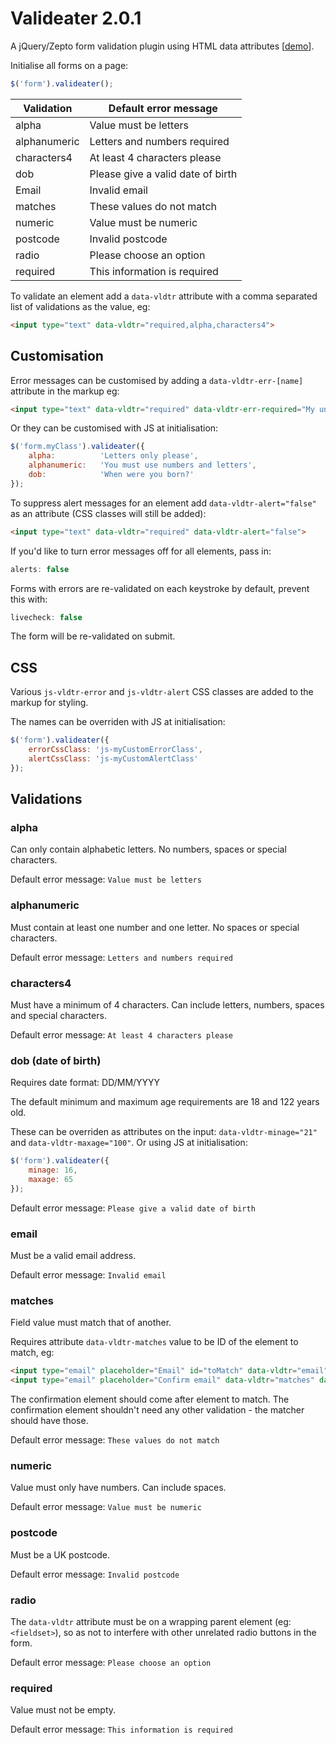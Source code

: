 # Valideater 2.0.1

A jQuery/Zepto form validation plugin using HTML data attributes [[demo](http://maxbarrett.github.io/valideater/)].

Initialise all forms on a page: 
```javascript
$('form').valideater();
```

| Validation    | Default error message               |
| ------------- |-------------------------------------|
| alpha     	| Value must be letters               |
| alphanumeric  | Letters and numbers required        |
| characters4 	| At least 4 characters please        |
| dob			| Please give a valid date of birth   |
| Email 		| Invalid email                       |
| matches 		| These values do not match           |
| numeric 		| Value must be numeric               |
| postcode 		| Invalid postcode                    |
| radio 		| Please choose an option             |
| required 		| This information is required        |


To validate an element add a `data-vldtr` attribute with a comma separated list of validations as the value, eg:
```html
<input type="text" data-vldtr="required,alpha,characters4">
```

Customisation
-------------

Error messages can be customised by adding a `data-vldtr-err-[name]` attribute in the markup eg:
```html
<input type="text" data-vldtr="required" data-vldtr-err-required="My unique error msg">
```

Or they can be customised with JS at initialisation:

```javascript
$('form.myClass').valideater({
	alpha:			'Letters only please',
	alphanumeric:	'You must use numbers and letters',
	dob:			'When were you born?'
});
```

To suppress alert messages for an element add `data-vldtr-alert="false"` as an attribute (CSS classes will still be added):
```html
<input type="text" data-vldtr="required" data-vldtr-alert="false">

```

If you'd like to turn error messages off for all elements, pass in:
```javascript
alerts: false
```

Forms with errors are re-validated on each keystroke by default, prevent this with: 
```javascript
livecheck: false
```

The form will be re-validated on submit.


CSS
---

Various `js-vldtr-error` and `js-vldtr-alert` CSS classes are added to the markup for styling. 

The names can be overriden with JS at initialisation:
```javascript
$('form').valideater({
	errorCssClass: 'js-myCustomErrorClass',
	alertCssClass: 'js-myCustomAlertClass'
});
```


Validations
-----------

### alpha
Can only contain alphabetic letters. No numbers, spaces or special characters.

Default error message: `Value must be letters`


### alphanumeric
Must contain at least one number and one letter. No spaces or special characters.

Default error message: `Letters and numbers required`


### characters4
Must have a minimum of 4 characters. Can include letters, numbers, spaces and special characters.

Default error message: `At least 4 characters please`


### dob (date of birth)
Requires date format: DD/MM/YYYY

The default minimum and maximum age requirements are 18 and 122 years old.

These can be overriden as attributes on the input: `data-vldtr-minage="21"` and `data-vldtr-maxage="100"`. Or using JS at initialisation:
```javascript
$('form').valideater({
	minage: 16,
	maxage: 65
});
```

Default error message: `Please give a valid date of birth`


### email
Must be a valid email address.

Default error message: `Invalid email`


### matches
Field value must match that of another.

Requires attribute `data-vldtr-matches` value to be ID of the element to match, eg:

```html
<input type="email" placeholder="Email" id="toMatch" data-vldtr="email">
<input type="email" placeholder="Confirm email" data-vldtr="matches" data-vldtr-matches="toMatch">
```

The confirmation element should come after element to match. The confirmation element shouldn't need any other validation - the matcher should have those.

Default error message: `These values do not match`


### numeric
Value must only have numbers. Can include spaces.

Default error message: `Value must be numeric`


### postcode
Must be a UK postcode.

Default error message: `Invalid postcode`


### radio
The `data-vldtr` attribute must be on a wrapping parent element (eg: `<fieldset>`), so as not to interfere with other unrelated radio buttons in the form.

Default error message: `Please choose an option`


### required
Value must not be empty.

Default error message: `This information is required`





